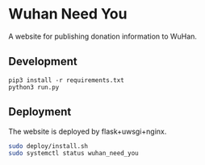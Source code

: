 # Wuhan Need You

A website for publishing donation information to WuHan.

## Development

```
pip3 install -r requirements.txt
python3 run.py
```

## Deployment

The website is deployed by flask+uwsgi+nginx.

```bash
sudo deploy/install.sh
sudo systemctl status wuhan_need_you
```

